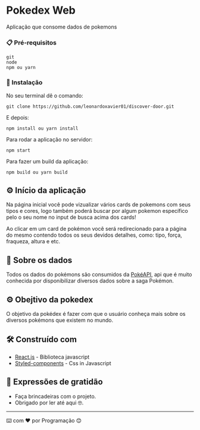 # Pokedex Web

Aplicação que consome dados de pokemons

### 📋 Pré-requisitos

```
git
node
npm ou yarn
```

### 🔧 Instalação

No seu terminal dê o comando:

```
git clone https://github.com/leonardoxavier01/discover-door.git
```

E depois:

```
npm install ou yarn install
```

Para rodar a aplicação no servidor:

```
npm start
```
Para fazer um build da aplicação:

```
npm build ou yarn build
```

## ⚙️ Início da aplicação

Na página inicial você pode vizualizar vários cards de pokemons com seus tipos e cores, logo também poderá buscar por algum pokemon específico pelo o seu nome no input de busca acima dos cards!

Ao clicar em um card de pokémon você será redirecionado para a página do mesmo contendo todos os seus devidos detalhes, como: tipo, força, fraqueza, altura e etc. 

## 💾 Sobre os dados

Todos os dados do pokémons são consumidos da [PokéAPI](https://pokeapi.co/), api que é muito conhecida por disponibilizar diversos dados sobre a saga Pokémon. 

## ⚙️ Obejtivo da pokedex

O objetivo da pokédex é fazer com que o usuário conheça mais sobre os diversos pokémons que existem no mundo. 

## 🛠️ Construído com

- [React.js](https://reactjs.org/) - Biblioteca javascript
- [Styled-components](https://styled-components.com/) - Css in Javascript


## 🎁 Expressões de gratidão

- Faça brincadeiras com o projeto.
- Obrigado por ler até aqui 🤓.

---

⌨️ com ❤️ por Programação 😊


